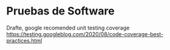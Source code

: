 # Pruebas de Software

Drafte, google recomended unit testing coverage 
https://testing.googleblog.com/2020/08/code-coverage-best-practices.html
